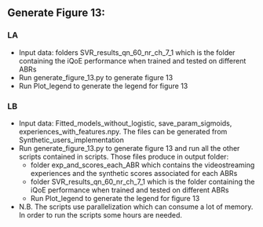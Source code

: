 ## Generate Figure 13:

### LA
* Input data: folders SVR_results_qn_60_nr_ch_7_1 which is the folder containing the iQoE performance when trained and tested on different ABRs
* Run generate_figure_13.py to generate figure 13
* Run Plot_legend to generate the legend for figure 13

### LB
* Input data: Fitted_models_without_logistic, save_param_sigmoids, experiences_with_features.npy. The files can be generated from Synthetic_users_implementation
* Run generate_figure_13.py to generate figure 13 and run all the other scripts contained in scripts. Those files produce in output folder:
  * folder exp_and_scores_each_ABR which contains the videostreaming experiences and the synthetic scores associated for each ABRs
  * folder SVR_results_qn_60_nr_ch_7_1 which is the folder containing the iQoE performance when trained and tested on different ABRs
  * Run Plot_legend to generate the legend for figure 13
* N.B. The scripts use parallelization which can consume a lot of memory. In order to run the scripts some hours are needed. 
